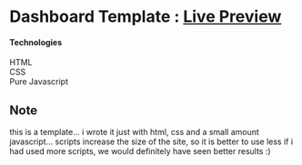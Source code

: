 # Dashboard Template : [Live Preview](https://tahadostifam.github.io/dashboard-template/)

#### Technologies
<span>HTML</span>   
<span>CSS</span>   
<span>Pure Javascript</span>   

## Note
this is a template... 
i wrote it just with html, css and a small amount javascript...
scripts increase the size of the site, so it is better to use less
if i had used more scripts, we would definitely have seen better results :) 

